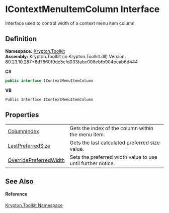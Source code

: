 # IContextMenuItemColumn Interface


Interface used to control width of a context menu item column.



## Definition
**Namespace:** <a href="79d2eac2-21f4-54ff-7552-b20c33c30600.md">Krypton.Toolkit</a>  
**Assembly:** Krypton.Toolkit (in Krypton.Toolkit.dll) Version: 80.23.10.287+8d7660f9dc5efd033fabe008ebfb904beab6d444

**C#**
``` C#
public interface IContextMenuItemColumn
```
**VB**
``` VB
Public Interface IContextMenuItemColumn
```



## Properties
<table>
<tr>
<td><a href="bca4af6e-e517-b74f-f057-36a4d26221c4.md">ColumnIndex</a></td>
<td>Gets the index of the column within the menu item.</td></tr>
<tr>
<td><a href="7af1952f-34da-44ce-b323-9f25bb20ec04.md">LastPreferredSize</a></td>
<td>Gets the last calculated preferred size value.</td></tr>
<tr>
<td><a href="fb4e5890-0b89-4f6b-728c-e0bb682ab6b7.md">OverridePreferredWidth</a></td>
<td>Sets the preferred width value to use until further notice.</td></tr>
</table>

## See Also


#### Reference
<a href="79d2eac2-21f4-54ff-7552-b20c33c30600.md">Krypton.Toolkit Namespace</a>  
